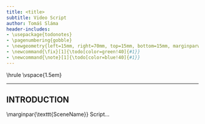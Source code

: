 ```yaml
---
title: <title>
subtitle: Video Script
author: Tomáš Sláma
header-includes:
- \usepackage{todonotes}
- \pagenumbering{gobble}
- \newgeometry{left=15mm, right=70mm, top=15mm, bottom=15mm, marginparwidth=60mm}
- \newcommand{\fix}[1]{\todo[color=green!40]{#1}}
- \newcommand{\note}[1]{\todo[color=blue!40]{#1}}
---
```


\hrule
\vspace{1.5em}

---
INTRODUCTION
---

\marginpar{\texttt{SceneName}}
Script...
